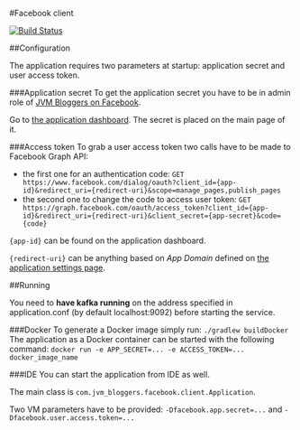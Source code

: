 #Facebook client

[![Build Status](https://travis-ci.org/jvm-bloggers/jvm-bloggers-facebook-client.svg?branch=master)](https://travis-ci.org/jvm-bloggers/jvm-bloggers-facebook-client)

##Configuration

The application requires two parameters at startup: application secret and user access token.

###Application secret
To get the application secret you have to be in admin role of [JVM Bloggers on Facebook](https://www.facebook.com/jvmbloggers).

Go to [the application dashboard](https://developers.facebook.com/apps/984518258323702/dashboard/). The secret is placed on the main page of it. 

###Access token
To grab a user access token two calls have to be made to Facebook Graph API:
* the first one for an authentication code:
`GET https://www.facebook.com/dialog/oauth?client_id={app-id}&redirect_uri={redirect-uri}&scope=manage_pages,publish_pages`
* the second one to change the code to access user token:
`GET https://graph.facebook.com/oauth/access_token?client_id={app-id}&redirect_uri={redirect-uri}&client_secret={app-secret}&code={code}`

`{app-id}` can be found on the application dashboard.

`{redirect-uri}` can be anything based on *App Domain* defined on [the application settings page](https://developers.facebook.com/apps/984518258323702/settings/). 

##Running

You need to **have kafka running** on the address specified in application.conf (by default localhost:9092) before starting the service.

###Docker
To generate a Docker image simply run:
`./gradlew buildDocker`
The application as a Docker container can be started with the following command:
`docker run -e APP_SECRET=... -e ACCESS_TOKEN=... docker_image_name`

###IDE
You can start the application from IDE as well.

The main class is `com.jvm_bloggers.facebook.client.Application`.

Two VM parameters have to be provided: `-Dfacebook.app.secret=...` and `-Dfacebook.user.access.token=...`